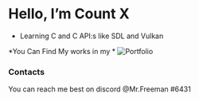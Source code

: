 # Hello, I’m Count X
- Learning C and C API:s like SDL and Vulkan

*You Can Find My works in my * ![*Portfolio*](https://github.com/Count-X/Portfolio)

### Contacts

You can reach me best on discord @Mr.Freeman #6431

